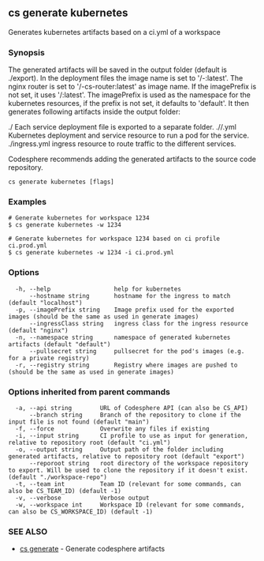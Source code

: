 ## cs generate kubernetes

Generates kubernetes artifacts based on a ci.yml of a workspace

### Synopsis

The generated artifacts will be saved in the output folder (default is ./export).
In the deployment files the image name is set to '<registry>/<imagePrefix>-<service-name>:latest'.
The nginx router is set to '<registry>/<imagePrefix>-cs-router:latest' as image name.
If the imagePrefix is not set, it uses '<registry>/<service-name>:latest'.
The imagePrefix is used as the namespace for the kubernetes resources, if the prefix is not set, it defaults to 'default'.
It then generates following artifacts inside the output folder:

./<service-n> Each service deployment file is exported to a separate folder.
./<service-n>/<service-n>.yml Kubernetes deployment and service resource to run a pod for the service.
./ingress.yml ingress resource to route traffic to the different services.

Codesphere recommends adding the generated artifacts to the source code repository.

```
cs generate kubernetes [flags]
```

### Examples

```
# Generate kubernetes for workspace 1234
$ cs generate kubernetes -w 1234

# Generate kubernetes for workspace 1234 based on ci profile ci.prod.yml
$ cs generate kubernetes -w 1234 -i ci.prod.yml
```

### Options

```
  -h, --help                  help for kubernetes
      --hostname string       hostname for the ingress to match (default "localhost")
  -p, --imagePrefix string    Image prefix used for the exported images (should be the same as used in generate images)
      --ingressClass string   ingress class for the ingress resource (default "nginx")
  -n, --namespace string      namespace of generated kubernetes artifacts (default "default")
      --pullsecret string     pullsecret for the pod's images (e.g. for a private registry)
  -r, --registry string       Registry where images are pushed to (should be the same as used in generate images)
```

### Options inherited from parent commands

```
  -a, --api string        URL of Codesphere API (can also be CS_API)
      --branch string     Branch of the repository to clone if the input file is not found (default "main")
  -f, --force             Overwrite any files if existing
  -i, --input string      CI profile to use as input for generation, relative to repository root (default "ci.yml")
  -o, --output string     Output path of the folder including generated artifacts, relative to repository root (default "export")
      --reporoot string   root directory of the workspace repository to export. Will be used to clone the repository if it doesn't exist. (default "./workspace-repo")
  -t, --team int          Team ID (relevant for some commands, can also be CS_TEAM_ID) (default -1)
  -v, --verbose           Verbose output
  -w, --workspace int     Workspace ID (relevant for some commands, can also be CS_WORKSPACE_ID) (default -1)
```

### SEE ALSO

* [cs generate](cs_generate.md)	 - Generate codesphere artifacts

